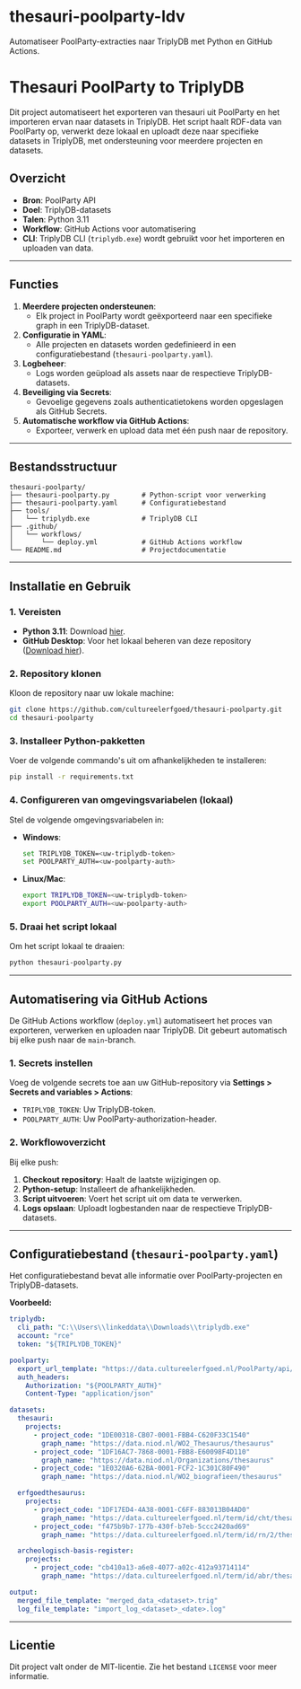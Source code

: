 # thesauri-poolparty-ldv
Automatiseer PoolParty-extracties naar TriplyDB met Python en GitHub Actions.


# Thesauri PoolParty to TriplyDB

Dit project automatiseert het exporteren van thesauri uit PoolParty en het importeren ervan naar datasets in TriplyDB. Het script haalt RDF-data van PoolParty op, verwerkt deze lokaal en uploadt deze naar specifieke datasets in TriplyDB, met ondersteuning voor meerdere projecten en datasets.

## Overzicht

- **Bron**: PoolParty API
- **Doel**: TriplyDB-datasets
- **Talen**: Python 3.11
- **Workflow**: GitHub Actions voor automatisering
- **CLI**: TriplyDB CLI (`triplydb.exe`) wordt gebruikt voor het importeren en uploaden van data.

---

## Functies

1. **Meerdere projecten ondersteunen**:
   - Elk project in PoolParty wordt geëxporteerd naar een specifieke graph in een TriplyDB-dataset.
2. **Configuratie in YAML**:
   - Alle projecten en datasets worden gedefinieerd in een configuratiebestand (`thesauri-poolparty.yaml`).
3. **Logbeheer**:
   - Logs worden geüpload als assets naar de respectieve TriplyDB-datasets.
4. **Beveiliging via Secrets**:
   - Gevoelige gegevens zoals authenticatietokens worden opgeslagen als GitHub Secrets.
5. **Automatische workflow via GitHub Actions**:
   - Exporteer, verwerk en upload data met één push naar de repository.

---

## Bestandsstructuur

```plaintext
thesauri-poolparty/
├── thesauri-poolparty.py        # Python-script voor verwerking
├── thesauri-poolparty.yaml      # Configuratiebestand
├── tools/
│   └── triplydb.exe             # TriplyDB CLI
├── .github/
│   └── workflows/
│       └── deploy.yml           # GitHub Actions workflow
└── README.md                    # Projectdocumentatie
```

---

## Installatie en Gebruik

### 1. Vereisten

- **Python 3.11**: Download [hier](https://www.python.org/downloads/).
- **GitHub Desktop**: Voor het lokaal beheren van deze repository ([Download hier](https://desktop.github.com/)).

### 2. Repository klonen

Kloon de repository naar uw lokale machine:
```bash
git clone https://github.com/cultureelerfgoed/thesauri-poolparty.git
cd thesauri-poolparty
```

### 3. Installeer Python-pakketten

Voer de volgende commando's uit om afhankelijkheden te installeren:
```bash
pip install -r requirements.txt
```

### 4. Configureren van omgevingsvariabelen (lokaal)

Stel de volgende omgevingsvariabelen in:
- **Windows**:
  ```bash
  set TRIPLYDB_TOKEN=<uw-triplydb-token>
  set POOLPARTY_AUTH=<uw-poolparty-auth>
  ```
- **Linux/Mac**:
  ```bash
  export TRIPLYDB_TOKEN=<uw-triplydb-token>
  export POOLPARTY_AUTH=<uw-poolparty-auth>
  ```

### 5. Draai het script lokaal

Om het script lokaal te draaien:
```bash
python thesauri-poolparty.py
```

---

## Automatisering via GitHub Actions

De GitHub Actions workflow (`deploy.yml`) automatiseert het proces van exporteren, verwerken en uploaden naar TriplyDB. Dit gebeurt automatisch bij elke push naar de `main`-branch.

### 1. Secrets instellen

Voeg de volgende secrets toe aan uw GitHub-repository via **Settings > Secrets and variables > Actions**:

- `TRIPLYDB_TOKEN`: Uw TriplyDB-token.
- `POOLPARTY_AUTH`: Uw PoolParty-authorization-header.

### 2. Workflowoverzicht

Bij elke push:
1. **Checkout repository**: Haalt de laatste wijzigingen op.
2. **Python-setup**: Installeert de afhankelijkheden.
3. **Script uitvoeren**: Voert het script uit om data te verwerken.
4. **Logs opslaan**: Uploadt logbestanden naar de respectieve TriplyDB-datasets.

---

## Configuratiebestand (`thesauri-poolparty.yaml`)

Het configuratiebestand bevat alle informatie over PoolParty-projecten en TriplyDB-datasets.

**Voorbeeld:**
```yaml
triplydb:
  cli_path: "C:\\Users\\linkeddata\\Downloads\\triplydb.exe"
  account: "rce"
  token: "${TRIPLYDB_TOKEN}"

poolparty:
  export_url_template: "https://data.cultureelerfgoed.nl/PoolParty/api/projects/{}/export"
  auth_headers:
    Authorization: "${POOLPARTY_AUTH}"
    Content-Type: "application/json"

datasets:
  thesauri:
    projects:
      - project_code: "1DE00318-CB07-0001-FBB4-C620F33C1540"
        graph_name: "https://data.niod.nl/WO2_Thesaurus/thesaurus"
      - project_code: "1DF16AC7-7868-0001-FBB8-E60098F4D110"
        graph_name: "https://data.niod.nl/Organizations/thesaurus"
      - project_code: "1E0320A6-62BA-0001-FCF2-1C301C80F490"
        graph_name: "https://data.niod.nl/WO2_biografieen/thesaurus"

  erfgoedthesaurus:
    projects:
      - project_code: "1DF17ED4-4A38-0001-C6FF-883013B04AD0"
        graph_name: "https://data.cultureelerfgoed.nl/term/id/cht/thesaurus"
      - project_code: "f475b9b7-177b-430f-b7eb-5ccc2420ad69"
        graph_name: "https://data.cultureelerfgoed.nl/term/id/rn/2/thesaurus"

  archeologisch-basis-register:
    projects:
      - project_code: "cb410a13-a6e8-4077-a02c-412a93714114"
        graph_name: "https://data.cultureelerfgoed.nl/term/id/abr/thesaurus"

output:
  merged_file_template: "merged_data_<dataset>.trig"
  log_file_template: "import_log_<dataset>_<date>.log"
```

---

## Licentie

Dit project valt onder de MIT-licentie. Zie het bestand `LICENSE` voor meer informatie.

